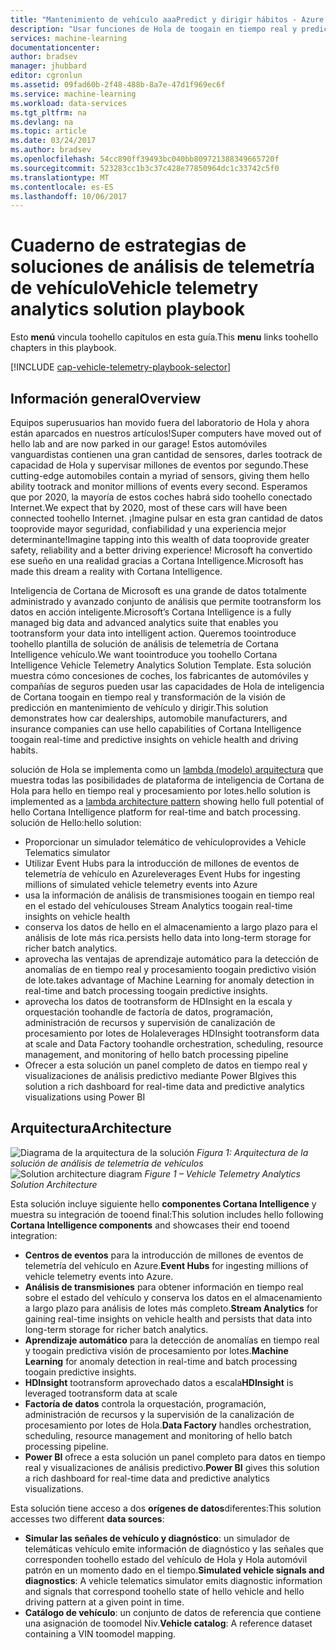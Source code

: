 ```yaml
---
title: "Mantenimiento de vehículo aaaPredict y dirigir hábitos - Azure | Documentos de Microsoft"
description: "Usar funciones de Hola de toogain en tiempo real y predicción visión de inteligencia de Cortana en el estado del vehículo y dirigir hábitos."
services: machine-learning
documentationcenter: 
author: bradsev
manager: jhubbard
editor: cgronlun
ms.assetid: 09fad60b-2f48-488b-8a7e-47d1f969ec6f
ms.service: machine-learning
ms.workload: data-services
ms.tgt_pltfrm: na
ms.devlang: na
ms.topic: article
ms.date: 03/24/2017
ms.author: bradsev
ms.openlocfilehash: 54cc890ff39493bc040bb809721388349665720f
ms.sourcegitcommit: 523283cc1b3c37c428e77850964dc1c33742c5f0
ms.translationtype: MT
ms.contentlocale: es-ES
ms.lasthandoff: 10/06/2017
---
```

# <a name="vehicle-telemetry-analytics-solution-playbook"></a><span data-ttu-id="22d76-103">Cuaderno de estrategias de soluciones de análisis de telemetría de vehículo</span><span class="sxs-lookup"><span data-stu-id="22d76-103">Vehicle telemetry analytics solution playbook</span></span>
<span data-ttu-id="22d76-104">Esto **menú** vincula toohello capítulos en esta guía.</span><span class="sxs-lookup"><span data-stu-id="22d76-104">This **menu** links toohello chapters in this playbook.</span></span> 

[!INCLUDE [cap-vehicle-telemetry-playbook-selector](../../includes/cap-vehicle-telemetry-playbook-selector.md)]

## <a name="overview"></a><span data-ttu-id="22d76-105">Información general</span><span class="sxs-lookup"><span data-stu-id="22d76-105">Overview</span></span>
<span data-ttu-id="22d76-106">Equipos superusuarios han movido fuera del laboratorio de Hola y ahora están aparcados en nuestros artículos!</span><span class="sxs-lookup"><span data-stu-id="22d76-106">Super computers have moved out of hello lab and are now parked in our garage!</span></span> <span data-ttu-id="22d76-107">Estos automóviles vanguardistas contienen una gran cantidad de sensores, darles tootrack de capacidad de Hola y supervisar millones de eventos por segundo.</span><span class="sxs-lookup"><span data-stu-id="22d76-107">These cutting-edge automobiles contain a myriad of sensors, giving them hello ability tootrack and monitor millions of events every second.</span></span> <span data-ttu-id="22d76-108">Esperamos que por 2020, la mayoría de estos coches habrá sido toohello conectado Internet.</span><span class="sxs-lookup"><span data-stu-id="22d76-108">We expect that by 2020, most of these cars will have been connected toohello Internet.</span></span> <span data-ttu-id="22d76-109">¡Imagine pulsar en esta gran cantidad de datos tooprovide mayor seguridad, confiabilidad y una experiencia mejor determinante!</span><span class="sxs-lookup"><span data-stu-id="22d76-109">Imagine tapping into this wealth of data tooprovide greater safety, reliability and a better driving experience!</span></span> <span data-ttu-id="22d76-110">Microsoft ha convertido ese sueño en una realidad gracias a Cortana Intelligence.</span><span class="sxs-lookup"><span data-stu-id="22d76-110">Microsoft has made this dream a reality with Cortana Intelligence.</span></span>

<span data-ttu-id="22d76-111">Inteligencia de Cortana de Microsoft es una grande de datos totalmente administrado y avanzado conjunto de análisis que permite tootransform los datos en acción inteligente.</span><span class="sxs-lookup"><span data-stu-id="22d76-111">Microsoft’s Cortana Intelligence is a fully managed big data and advanced analytics suite that enables you tootransform your data into intelligent action.</span></span> <span data-ttu-id="22d76-112">Queremos toointroduce toohello plantilla de solución de análisis de telemetría de Cortana Intelligence vehículo.</span><span class="sxs-lookup"><span data-stu-id="22d76-112">We want toointroduce you toohello Cortana Intelligence Vehicle Telemetry Analytics Solution Template.</span></span> <span data-ttu-id="22d76-113">Esta solución muestra cómo concesiones de coches, los fabricantes de automóviles y compañías de seguros pueden usar las capacidades de Hola de inteligencia de Cortana toogain en tiempo real y transformación de la visión de predicción en mantenimiento de vehículo y dirigir.</span><span class="sxs-lookup"><span data-stu-id="22d76-113">This solution demonstrates how car dealerships, automobile manufacturers, and insurance companies can use hello capabilities of Cortana Intelligence toogain real-time and predictive insights on vehicle health and driving habits.</span></span> 

<span data-ttu-id="22d76-114">solución de Hola se implementa como un [lambda (modelo) arquitectura](https://en.wikipedia.org/wiki/Lambda_architecture) que muestra todas las posibilidades de plataforma de inteligencia de Cortana de Hola para hello en tiempo real y procesamiento por lotes.</span><span class="sxs-lookup"><span data-stu-id="22d76-114">hello solution is implemented as a [lambda architecture pattern](https://en.wikipedia.org/wiki/Lambda_architecture) showing hello full potential of hello Cortana Intelligence platform for real-time and batch processing.</span></span> <span data-ttu-id="22d76-115">solución de Hello:</span><span class="sxs-lookup"><span data-stu-id="22d76-115">hello solution:</span></span> 

* <span data-ttu-id="22d76-116">Proporcionar un simulador telemático de vehículo</span><span class="sxs-lookup"><span data-stu-id="22d76-116">provides a Vehicle Telematics simulator</span></span>
* <span data-ttu-id="22d76-117">Utilizar Event Hubs para la introducción de millones de eventos de telemetría de vehículo en Azure</span><span class="sxs-lookup"><span data-stu-id="22d76-117">leverages Event Hubs for ingesting millions of simulated vehicle telemetry events into Azure</span></span> 
* <span data-ttu-id="22d76-118">usa la información de análisis de transmisiones toogain en tiempo real en el estado del vehículo</span><span class="sxs-lookup"><span data-stu-id="22d76-118">uses Stream Analytics toogain real-time insights on vehicle health</span></span>
* <span data-ttu-id="22d76-119">conserva los datos de hello en el almacenamiento a largo plazo para el análisis de lote más rica.</span><span class="sxs-lookup"><span data-stu-id="22d76-119">persists hello data into long-term storage for richer batch analytics.</span></span> 
* <span data-ttu-id="22d76-120">aprovecha las ventajas de aprendizaje automático para la detección de anomalías de en tiempo real y procesamiento toogain predictivo visión de lote.</span><span class="sxs-lookup"><span data-stu-id="22d76-120">takes advantage of Machine Learning for anomaly detection in real-time and batch processing toogain predictive insights.</span></span>
* <span data-ttu-id="22d76-121">aprovecha los datos de tootransform de HDInsight en la escala y orquestación toohandle de factoría de datos, programación, administración de recursos y supervisión de canalización de procesamiento por lotes de Hola</span><span class="sxs-lookup"><span data-stu-id="22d76-121">leverages HDInsight tootransform data at scale and Data Factory toohandle orchestration, scheduling, resource management, and monitoring of hello batch processing pipeline</span></span> 
* <span data-ttu-id="22d76-122">Ofrecer a esta solución un panel completo de datos en tiempo real y visualizaciones de análisis predictivo mediante Power BI</span><span class="sxs-lookup"><span data-stu-id="22d76-122">gives this solution a rich dashboard for real-time data and predictive analytics visualizations using Power BI</span></span>

## <a name="architecture"></a><span data-ttu-id="22d76-123">Arquitectura</span><span class="sxs-lookup"><span data-stu-id="22d76-123">Architecture</span></span>
<span data-ttu-id="22d76-124">![Diagrama de la arquitectura de la solución](./media/cortana-analytics-playbook-vehicle-telemetry/fig1-vehicle-telemetry-annalytics-solution-architecture.png)
*Figura 1: Arquitectura de la solución de análisis de telemetría de vehículos*</span><span class="sxs-lookup"><span data-stu-id="22d76-124">![Solution architecture diagram](./media/cortana-analytics-playbook-vehicle-telemetry/fig1-vehicle-telemetry-annalytics-solution-architecture.png)
*Figure 1 – Vehicle Telemetry Analytics Solution Architecture*</span></span>

<span data-ttu-id="22d76-125">Esta solución incluye siguiente hello **componentes Cortana Intelligence** y muestra su integración de tooend final:</span><span class="sxs-lookup"><span data-stu-id="22d76-125">This solution includes hello following **Cortana Intelligence components** and showcases their end tooend integration:</span></span>

* <span data-ttu-id="22d76-126">**Centros de eventos** para la introducción de millones de eventos de telemetría del vehículo en Azure.</span><span class="sxs-lookup"><span data-stu-id="22d76-126">**Event Hubs** for ingesting millions of vehicle telemetry events into Azure.</span></span>
* <span data-ttu-id="22d76-127">**Análisis de transmisiones** para obtener información en tiempo real sobre el estado del vehículo y conserva los datos en el almacenamiento a largo plazo para análisis de lotes más completo.</span><span class="sxs-lookup"><span data-stu-id="22d76-127">**Stream Analytics** for gaining real-time insights on vehicle health and persists that data into long-term storage for richer batch analytics.</span></span>
* <span data-ttu-id="22d76-128">**Aprendizaje automático** para la detección de anomalías en tiempo real y toogain predictiva visión de procesamiento por lotes.</span><span class="sxs-lookup"><span data-stu-id="22d76-128">**Machine Learning** for anomaly detection in real-time and batch processing toogain predictive insights.</span></span>
* <span data-ttu-id="22d76-129">**HDInsight** tootransform aprovechado datos a escala</span><span class="sxs-lookup"><span data-stu-id="22d76-129">**HDInsight** is leveraged tootransform data at scale</span></span>
* <span data-ttu-id="22d76-130">**Factoría de datos** controla la orquestación, programación, administración de recursos y la supervisión de la canalización de procesamiento por lotes de Hola.</span><span class="sxs-lookup"><span data-stu-id="22d76-130">**Data Factory** handles orchestration, scheduling, resource management and monitoring of hello batch processing pipeline.</span></span>
* <span data-ttu-id="22d76-131">**Power BI** ofrece a esta solución un panel completo para datos en tiempo real y visualizaciones de análisis predictivo.</span><span class="sxs-lookup"><span data-stu-id="22d76-131">**Power BI** gives this solution a rich dashboard for real-time data and predictive analytics visualizations.</span></span>

<span data-ttu-id="22d76-132">Esta solución tiene acceso a dos **orígenes de datos**diferentes:</span><span class="sxs-lookup"><span data-stu-id="22d76-132">This solution accesses two different **data sources**:</span></span> 

* <span data-ttu-id="22d76-133">**Simular las señales de vehículo y diagnóstico**: un simulador de telemáticas vehículo emite información de diagnóstico y las señales que corresponden toohello estado del vehículo de Hola y Hola automóvil patrón en un momento dado en el tiempo.</span><span class="sxs-lookup"><span data-stu-id="22d76-133">**Simulated vehicle signals and diagnostics**: A vehicle telematics simulator emits diagnostic information and signals that correspond toohello state of hello vehicle and hello driving pattern at a given point in time.</span></span> 
* <span data-ttu-id="22d76-134">**Catálogo de vehículo**: un conjunto de datos de referencia que contiene una asignación de toomodel Niv.</span><span class="sxs-lookup"><span data-stu-id="22d76-134">**Vehicle catalog**: A reference dataset containing a VIN toomodel mapping.</span></span>

